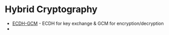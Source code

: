 # Hybrid Cryptography

* [ECDH-GCM](/hybrid-cryptography/ecdh-gcm/echd-gcm.md) - ECDH for key exchange & GCM for encryption/decryption
* 